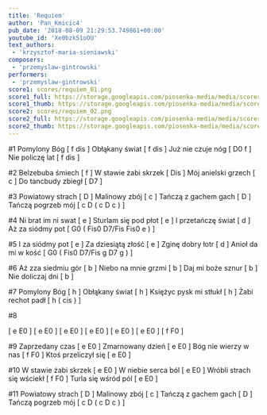 ```yaml
---
title: 'Requiem'
author: 'Pan_Kmicic4'
pub_date: '2018-08-09 21:29:53.749861+00:00'
youtube_id: 'Xe0bzkS1oOU'
text_authors:
 - 'krzysztof-maria-sieniawski'
composers:
 - 'przemyslaw-gintrowski'
performers:
 - 'przemyslaw-gintrowski'
score1: scores/requiem_01.png
score1_full: https://storage.googleapis.com/piosenka-media/media/scores/requiem_01.png
score1_thumb: https://storage.googleapis.com/piosenka-media/media/scores/requiem_01.png.180x0_q85_upscale.png
score2: scores/requiem_02.png
score2_full: https://storage.googleapis.com/piosenka-media/media/scores/requiem_02.png
score2_thumb: https://storage.googleapis.com/piosenka-media/media/scores/requiem_02.png.180x0_q85_upscale.png
---
```


#1
Pomylony Bóg [ f dis ]
Obłąkany świat [ f dis ]
Już nie czuje nóg [ D0 f ]
Nie policzę lat [ f dis ]

#2 
Belzebuba śmiech [ f ]
W stawie żabi skrzek [ Dis ]
Mój anielski grzech [ c ]
Do tancbudy zbiegł [ D7 ]

#3
Powiatowy strach [ D ]
Malinowy zbój [ c ]
Tańczą z gachem gach [ D ]
Tańczą pogrzeb mój [ c D (  c D c ) ]

#4
Ni brat im ni swat [ e ]
Sturlam się pod płot [ e ]
I przetańczę świat [ d ]
Aż za siódmy pot [ G0 ( Fis0 D7/Fis Fis0 e ) ]

#5
I za siódmy pot [ e ]
Za dziesiątą złość [ e ]
Zginę dobry łotr [ d ]
Anioł da mi w kość [ G0 ( Fis0  D7/Fis g D7 g ) ]

#6
Aż zza siedmiu gór [ b ] 
Niebo na mnie grzmi [ b ]
Daj mi boże sznur [ b ]
Nie doliczaj dni [ b ]

#7
Pomylony Bóg [ h ]
Obłąkany świat [ h ]
Księżyc pysk mi stłukł [ h ]
Żabi rechot padł [ h ( cis ) ]

#8

[ e E0 ]
[ e E0 ]
[ e E0 ]
[ e E0 ]
[ e E0 ]
[ e E0 ]
[ f F0 ]

#9
Zaprzedany czas [ e E0 ]
Zmarnowany dzień [ e E0 ]
Bóg nie wierzy w nas [ f F0 ]
Ktoś przeliczył się [ e E0 ]

#10
W stawie żabi skrzek [ e E0 ]
W niebie serca ból [ e E0 ]
Wróbli strach się wściekł [ f F0 ]
Turla się wśród pól [ e E0 ]

#11
Powiatowy strach [ D ]
Malinowy zbój [ c ]
Tańczą z gachem gach [ D ]
Tańczą pogrzeb mój [ c D (  c D c ) ]